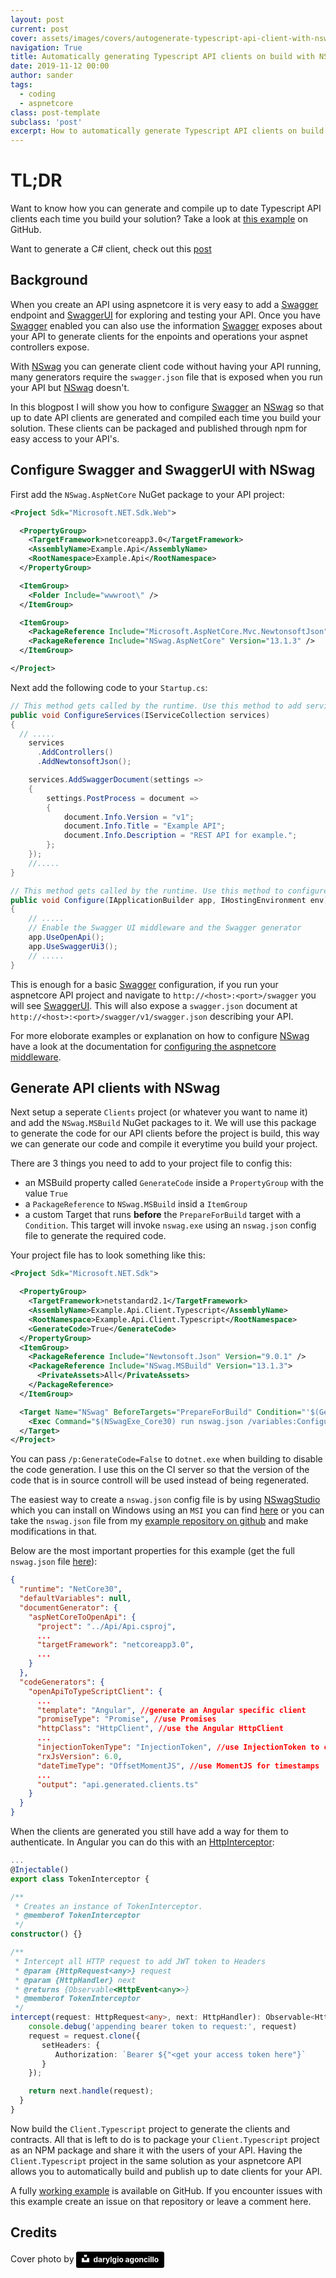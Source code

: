 ```yaml
---
layout: post
current: post
cover: assets/images/covers/autogenerate-typescript-api-client-with-nswag-splash.jpg
navigation: True
title: Automatically generating Typescript API clients on build with NSwag
date: 2019-11-12 00:00
author: sander
tags:
  - coding
  - aspnetcore
class: post-template
subclass: 'post'
excerpt: How to automatically generate Typescript API clients on build for your aspnet core API using NSwag and Swagger.
---
```

# TL;DR

Want to know how you can generate and compile up to date Typescript API clients each time you build your solution? Take a look at [this example][5] on GitHub.

Want to generate a C# client, check out this [post](./autogenerate-csharp-api-client-with-nswag)

## Background

When you create an API using aspnetcore it is very easy to add a [Swagger][1] endpoint and [SwaggerUI][2] for exploring and testing your API. Once you have [Swagger][1] enabled you can also use the information [Swagger][1] exposes about your API to generate clients for the enpoints and operations your aspnet controllers expose.

With [NSwag][3] you can generate client code without having your API running, many generators require the `swagger.json` file that is exposed when you run your API but [NSwag][3] doesn't.

In this blogpost I will show you how to configure [Swagger][1] an [NSwag][3] so that up to date API clients are generated and compiled each time you build your solution. These clients can be packaged and published through npm for easy access to your API's.

## Configure Swagger and SwaggerUI with NSwag

First add the `NSwag.AspNetCore` NuGet package to your API project:

```XML
<Project Sdk="Microsoft.NET.Sdk.Web">

  <PropertyGroup>
    <TargetFramework>netcoreapp3.0</TargetFramework>
    <AssemblyName>Example.Api</AssemblyName>
    <RootNamespace>Example.Api</RootNamespace>
  </PropertyGroup>

  <ItemGroup>
    <Folder Include="wwwroot\" />
  </ItemGroup>

  <ItemGroup>
    <PackageReference Include="Microsoft.AspNetCore.Mvc.NewtonsoftJson" Version="3.0.0" />
    <PackageReference Include="NSwag.AspNetCore" Version="13.1.3" />
  </ItemGroup>

</Project>
```

Next add the following code to your `Startup.cs`:

```csharp
// This method gets called by the runtime. Use this method to add services to the container.
public void ConfigureServices(IServiceCollection services)
{
  // .....
    services
      .AddControllers()
      .AddNewtonsoftJson();

    services.AddSwaggerDocument(settings =>
    {
        settings.PostProcess = document =>
        {
            document.Info.Version = "v1";
            document.Info.Title = "Example API";
            document.Info.Description = "REST API for example.";
        };
    });
    //.....
}

// This method gets called by the runtime. Use this method to configure the HTTP request pipeline.
public void Configure(IApplicationBuilder app, IHostingEnvironment env)
{
    // .....
    // Enable the Swagger UI middleware and the Swagger generator
    app.UseOpenApi();
    app.UseSwaggerUi3();
    // .....
}
```

This is enough for a basic [Swagger][1] configuration, if you run your aspnetcore API project and navigate to `http://<host>:<port>/swagger` you will see [SwaggerUI][2]. This will also expose a `swagger.json` document at `http://<host>:<port>/swagger/v1/swagger.json` describing your API.

For more eloborate examples or explanation on how to configure [NSwag][3] have a look at the documentation for [configuring the aspnetcore middleware][7].

## Generate API clients with NSwag

Next setup a seperate `Clients` project (or whatever you want to name it) and add the `NSwag.MSBuild` NuGet packages to it. We will use this package to generate the code for our API clients before the project is build, this way we can generate our code and compile it everytime you build your project.

There are 3 things you need to add to your project file to config this:

- an MSBuild property called `GenerateCode` inside a `PropertyGroup` with the value `True`
- a `PackageReference` to `NSwag.MSBuild` insid a `ItemGroup`
- a custom Target that runs **before** the `PrepareForBuild` target with a `Condition`. This target will invoke `nswag.exe` using an `nswag.json` config file to generate the required code.

Your project file has to look something like this:

```xml
<Project Sdk="Microsoft.NET.Sdk">

  <PropertyGroup>
    <TargetFramework>netstandard2.1</TargetFramework>
    <AssemblyName>Example.Api.Client.Typescript</AssemblyName>
    <RootNamespace>Example.Api.Client.Typescript</RootNamespace>
    <GenerateCode>True</GenerateCode>
  </PropertyGroup>
  <ItemGroup>
    <PackageReference Include="Newtonsoft.Json" Version="9.0.1" />
    <PackageReference Include="NSwag.MSBuild" Version="13.1.3">
      <PrivateAssets>All</PrivateAssets>
    </PackageReference>
  </ItemGroup>

  <Target Name="NSwag" BeforeTargets="PrepareForBuild" Condition="'$(GenerateCode)'=='True' ">
    <Exec Command="$(NSwagExe_Core30) run nswag.json /variables:Configuration=$(Configuration)" />
  </Target>
</Project>
```

You can pass `/p:GenerateCode=False` to `dotnet.exe` when building to disable the code generation. I use this on the CI server so that the version of the code that is in source controll will be used instead of being regenerated.

The easiest way to create a `nswag.json` config file is by using [NSwagStudio][4] which you can install on Windows using an `MSI` you can find [here][4] or you can take the `nswag.json` file from my [example repository on github][5] and make modifications in that.

Below are the most important properties for this example (get the full `nswag.json` file [here][5]):

```json
{
  "runtime": "NetCore30",
  "defaultVariables": null,
  "documentGenerator": {
    "aspNetCoreToOpenApi": {
      "project": "../Api/Api.csproj",
      ...
      "targetFramework": "netcoreapp3.0",
      ...
    }
  },
  "codeGenerators": {
    "openApiToTypeScriptClient": {
      ...
      "template": "Angular", //generate an Angular specific client 
      "promiseType": "Promise", //use Promises
      "httpClass": "HttpClient", //use the Angular HttpClient
      ...
      "injectionTokenType": "InjectionToken", //use InjectionToken to configure the baseURL
      "rxJsVersion": 6.0,
      "dateTimeType": "OffsetMomentJS", //use MomentJS for timestamps
      ...
      "output": "api.generated.clients.ts"
    }
  }
}
```

When the clients are generated you still have add a way for them to authenticate. In Angular you can do this with an [HttpInterceptor](https://angular.io/api/common/http/HttpInterceptor):

```typescript
...
@Injectable()
export class TokenInterceptor {

/**
 * Creates an instance of TokenInterceptor.
 * @memberof TokenInterceptor
 */
constructor() {}

/**
 * Intercept all HTTP request to add JWT token to Headers
 * @param {HttpRequest<any>} request
 * @param {HttpHandler} next
 * @returns {Observable<HttpEvent<any>>}
 * @memberof TokenInterceptor
 */
intercept(request: HttpRequest<any>, next: HttpHandler): Observable<HttpEvent<any>> {
    console.debug('appending bearer token to request:', request)
    request = request.clone({
       setHeaders: {
          Authorization: `Bearer ${"<get your access token here"}`
       }
    });

    return next.handle(request);
  }
}
```

Now build the `Client.Typescript` project to generate the clients and contracts. All that is left to do is to package your `Client.Typescript` project as an NPM package and share it with the users of your API. Having the `Client.Typescript` project in the same solution as your aspnetcore API allows you to automatically build and publish up to date clients for your API.

A fully [working example][5] is available on GitHub. If you encounter issues with this example create an issue on that repository or leave a comment here.

## Credits

Cover photo by <a style="background-color:black;color:white;text-decoration:none;padding:4px 6px;font-family:-apple-system, BlinkMacSystemFont, &quot;San Francisco&quot;, &quot;Helvetica Neue&quot;, Helvetica, Ubuntu, Roboto, Noto, &quot;Segoe UI&quot;, Arial, sans-serif;font-size:12px;font-weight:bold;line-height:1.2;display:inline-block;border-radius:3px" href="https://unsplash.com/@darylgio?utm_medium=referral&amp;utm_campaign=photographer-credit&amp;utm_content=creditBadge" target="_blank" rel="noopener noreferrer" title="Download free do whatever you want high-resolution photos from darylgio agoncillo"><span style="display:inline-block;padding:2px 3px"><svg xmlns="http://www.w3.org/2000/svg" style="height:12px;width:auto;position:relative;vertical-align:middle;top:-2px;fill:white" viewBox="0 0 32 32"><title>unsplash-logo</title><path d="M10 9V0h12v9H10zm12 5h10v18H0V14h10v9h12v-9z"></path></svg></span><span style="display:inline-block;padding:2px 3px">darylgio agoncillo</span></a>

[1]: https://swagger.io/
[2]: https://swagger.io/tools/swagger-ui/
[3]: https://github.com/RSuter/NSwag
[4]: https://github.com/RSuter/NSwag/wiki/NSwagStudio
[5]: https://github.com/sanderaernouts/autogenerate-api-client-with-nswag
[6]: https://github.com/RSuter/NSwag/wiki
[7]: https://github.com/RSuter/NSwag/wiki/AspNetCore-Middleware